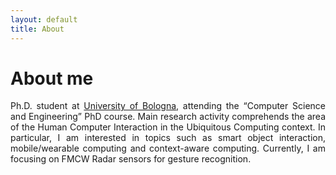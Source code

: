 ```yaml
---
layout: default
title: About
---
```

# About me

<p style="text-align: justify;"> Ph.D. student at <a href="https://disi.unibo.it/" target="_blank">University of Bologna</a>, attending the “Computer Science and Engineering” PhD course. Main research activity comprehends the area of the Human Computer Interaction in the Ubiquitous Computing context. In particular, I am interested in topics such as smart object interaction, mobile/wearable computing and context-aware computing. Currently, I am focusing on FMCW Radar sensors for gesture recognition.
</p>

<p style="text-align: justify;"> </p>
